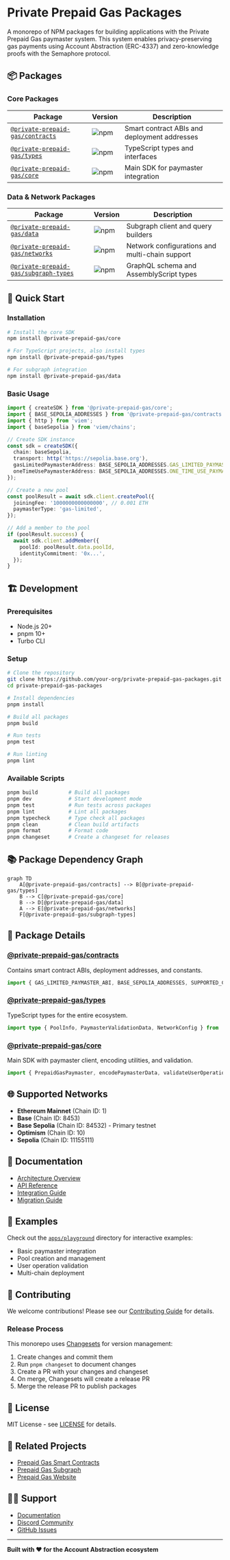 # Private Prepaid Gas Packages

A monorepo of NPM packages for building applications with the Private Prepaid Gas paymaster system. This system enables privacy-preserving gas payments using Account Abstraction (ERC-4337) and zero-knowledge proofs with the Semaphore protocol.

## 📦 Packages

### Core Packages

| Package                                                  | Version                                                             | Description                                  |
| -------------------------------------------------------- | ------------------------------------------------------------------- | -------------------------------------------- |
| [`@private-prepaid-gas/contracts`](./packages/contracts) | ![npm](https://img.shields.io/npm/v/@private-prepaid-gas/contracts) | Smart contract ABIs and deployment addresses |
| [`@private-prepaid-gas/types`](./packages/types)         | ![npm](https://img.shields.io/npm/v/@private-prepaid-gas/types)     | TypeScript types and interfaces              |
| [`@private-prepaid-gas/core`](./packages/core)           | ![npm](https://img.shields.io/npm/v/@private-prepaid-gas/core)      | Main SDK for paymaster integration           |

### Data & Network Packages

| Package                                                            | Version                                                                  | Description                                    |
| ------------------------------------------------------------------ | ------------------------------------------------------------------------ | ---------------------------------------------- |
| [`@private-prepaid-gas/data`](./packages/data)                     | ![npm](https://img.shields.io/npm/v/@private-prepaid-gas/data)           | Subgraph client and query builders             |
| [`@private-prepaid-gas/networks`](./packages/networks)             | ![npm](https://img.shields.io/npm/v/@private-prepaid-gas/networks)       | Network configurations and multi-chain support |
| [`@private-prepaid-gas/subgraph-types`](./packages/subgraph-types) | ![npm](https://img.shields.io/npm/v/@private-prepaid-gas/subgraph-types) | GraphQL schema and AssemblyScript types        |

## 🚀 Quick Start

### Installation

```bash
# Install the core SDK
npm install @private-prepaid-gas/core

# For TypeScript projects, also install types
npm install @private-prepaid-gas/types

# For subgraph integration
npm install @private-prepaid-gas/data
```

### Basic Usage

```typescript
import { createSDK } from '@private-prepaid-gas/core';
import { BASE_SEPOLIA_ADDRESSES } from '@private-prepaid-gas/contracts';
import { http } from 'viem';
import { baseSepolia } from 'viem/chains';

// Create SDK instance
const sdk = createSDK({
  chain: baseSepolia,
  transport: http('https://sepolia.base.org'),
  gasLimitedPaymasterAddress: BASE_SEPOLIA_ADDRESSES.GAS_LIMITED_PAYMASTER,
  oneTimeUsePaymasterAddress: BASE_SEPOLIA_ADDRESSES.ONE_TIME_USE_PAYMASTER,
});

// Create a new pool
const poolResult = await sdk.client.createPool({
  joiningFee: '1000000000000000', // 0.001 ETH
  paymasterType: 'gas-limited',
});

// Add a member to the pool
if (poolResult.success) {
  await sdk.client.addMember({
    poolId: poolResult.data.poolId,
    identityCommitment: '0x...',
  });
}
```

## 🏗️ Development

### Prerequisites

- Node.js 20+
- pnpm 10+
- Turbo CLI

### Setup

```bash
# Clone the repository
git clone https://github.com/your-org/private-prepaid-gas-packages.git
cd private-prepaid-gas-packages

# Install dependencies
pnpm install

# Build all packages
pnpm build

# Run tests
pnpm test

# Run linting
pnpm lint
```

### Available Scripts

```bash
pnpm build          # Build all packages
pnpm dev            # Start development mode
pnpm test           # Run tests across packages
pnpm lint           # Lint all packages
pnpm typecheck      # Type check all packages
pnpm clean          # Clean build artifacts
pnpm format         # Format code
pnpm changeset      # Create a changeset for releases
```

## 📚 Package Dependency Graph

```mermaid
graph TD
    A[@private-prepaid-gas/contracts] --> B[@private-prepaid-gas/types]
    B --> C[@private-prepaid-gas/core]
    B --> D[@private-prepaid-gas/data]
    A --> E[@private-prepaid-gas/networks]
    F[@private-prepaid-gas/subgraph-types]
```

## 🔧 Package Details

### [@private-prepaid-gas/contracts](./packages/contracts)

Contains smart contract ABIs, deployment addresses, and constants.

```typescript
import { GAS_LIMITED_PAYMASTER_ABI, BASE_SEPOLIA_ADDRESSES, SUPPORTED_CHAIN_IDS } from '@private-prepaid-gas/contracts';
```

### [@private-prepaid-gas/types](./packages/types)

TypeScript types for the entire ecosystem.

```typescript
import type { PoolInfo, PaymasterValidationData, NetworkConfig } from '@private-prepaid-gas/types';
```

### [@private-prepaid-gas/core](./packages/core)

Main SDK with paymaster client, encoding utilities, and validation.

```typescript
import { PrepaidGasPaymaster, encodePaymasterData, validateUserOperation } from '@private-prepaid-gas/core';
```

## 🌐 Supported Networks

- **Ethereum Mainnet** (Chain ID: 1)
- **Base** (Chain ID: 8453)
- **Base Sepolia** (Chain ID: 84532) - Primary testnet
- **Optimism** (Chain ID: 10)
- **Sepolia** (Chain ID: 11155111)

## 📖 Documentation

- [Architecture Overview](./docs/architecture.md)
- [API Reference](./docs/api-reference.md)
- [Integration Guide](./docs/integration.md)
- [Migration Guide](./docs/migration.md)

## 🧪 Examples

Check out the [`apps/playground`](./apps/playground) directory for interactive examples:

- Basic paymaster integration
- Pool creation and management
- User operation validation
- Multi-chain deployment

## 🤝 Contributing

We welcome contributions! Please see our [Contributing Guide](./CONTRIBUTING.md) for details.

### Release Process

This monorepo uses [Changesets](https://github.com/changesets/changesets) for version management:

1. Create changes and commit them
2. Run `pnpm changeset` to document changes
3. Create a PR with your changes and changeset
4. On merge, Changesets will create a release PR
5. Merge the release PR to publish packages

## 📄 License

MIT License - see [LICENSE](./LICENSE) for details.

## 🔗 Related Projects

- [Prepaid Gas Smart Contracts](https://github.com/your-org/prepaid-gas-paymaster-contracts)
- [Prepaid Gas Subgraph](https://github.com/your-org/prepaid-gas-paymasters)
- [Prepaid Gas Website](https://github.com/your-org/prepaid-gas-website)

## 🙋‍♂️ Support

- [Documentation](https://docs.your-domain.com)
- [Discord Community](https://discord.gg/your-invite)
- [GitHub Issues](https://github.com/your-org/private-prepaid-gas-packages/issues)

---

**Built with ❤️ for the Account Abstraction ecosystem**
